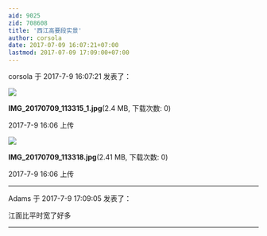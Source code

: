 ```yaml
---
aid: 9025
zid: 708608
title: '西江高要段实景'
author: corsola
date: 2017-07-09 16:07:21+07:00
lastmod: 2017-07-09 17:09:00+07:00
---
```


corsola 于 2017-7-9 16:07:21 发表了：

![](https://mirrors.tuna.tsinghua.edu.cn/osdn/lgqm/72877/160640osb00ziqqikudzgz.jpg)



**IMG\_20170709\_113315\_1.jpg**(2.4 MB, 下载次数: 0)



2017-7-9 16:06 上传



![](https://mirrors.tuna.tsinghua.edu.cn/osdn/lgqm/72877/160644cwoprcp91gp4zrau.jpg)



**IMG\_20170709\_113318.jpg**(2.41 MB, 下载次数: 0)



2017-7-9 16:06 上传

---------

Adams 于 2017-7-9 17:09:05 发表了：

江面比平时宽了好多

---------


